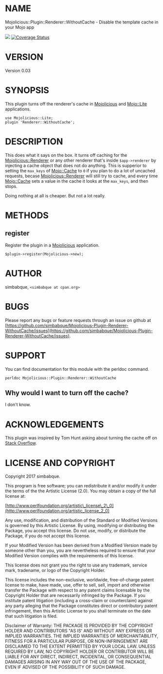 # NAME

Mojolicious::Plugin::Renderer::WithoutCache - Disable the template cache in your Mojo app

<div>
    <p>
    <a href="https://travis-ci.org/simbabque/Mojolicious-Plugin-Renderer-WithoutCache"><img src="https://travis-ci.org/simbabque/Mojolicious-Plugin-Renderer-WithoutCache.svg?branch=master"></a>
    <a href='https://coveralls.io/github/simbabque/Mojolicious-Plugin-Renderer-WithoutCache?branch=master'><img src='https://coveralls.io/repos/github/simbabque/Mojolicious-Plugin-Renderer-WithoutCache/badge.svg?branch=master' alt='Coverage Status' /></a>
    </p>
</div>

# VERSION

Version 0.03

# SYNOPSIS

This plugin turns off the renderer's cache in [Mojolicious](https://metacpan.org/pod/Mojolicious) and [Mojo::Lite](https://metacpan.org/pod/Mojo::Lite) applications.

    use Mojolicious::Lite;
    plugin 'Renderer::WithoutCache';

# DESCRIPTION

This does what it says on the box. It turns off caching for the [Mojolicious::Renderer](https://metacpan.org/pod/Mojolicious::Renderer)
or any other renderer that's inside `$app->renderer` by injecting a cache object that
does not do anything. This is supperior to setting the `max_keys` of [Mojo::Cache](https://metacpan.org/pod/Mojo::Cache)
to `0` if you plan to do a lot of uncached requests, becase [Mojolicious::Renderer](https://metacpan.org/pod/Mojolicious::Renderer)
will still try to cache, and every time [Mojo::Cache](https://metacpan.org/pod/Mojo::Cache) sets a value in the cache it
looks at the `max_keys`, and then stops.

Doing nothing at all is cheaper. But not a lot really.

# METHODS

## register

Register the plugin in a [Mojolicious](https://metacpan.org/pod/Mojolicious) application.

    $plugin->register(Mojolicious->new);

# AUTHOR

simbabque, `<simbabque at cpan.org>`

# BUGS

Please report any bugs or feature requests through an issue
on github at [https://github.com/simbabque/Mojolicious-Plugin-Renderer-WithoutCache/issues](https://github.com/simbabque/Mojolicious-Plugin-Renderer-WithoutCache/issues).

# SUPPORT

You can find documentation for this module with the perldoc command.

    perldoc Mojolicious::Plugin::Renderer::WithoutCache

## Why would I want to turn off the cache?

I don't know.

# ACKNOWLEDGEMENTS

This plugin was inspired by Tom Hunt asking about turning the cache off
on [Stack Overflow](http://stackoverflow.com/q/41750243/1331451).

# LICENSE AND COPYRIGHT

Copyright 2017 simbabque.

This program is free software; you can redistribute it and/or modify it
under the terms of the the Artistic License (2.0). You may obtain a
copy of the full license at:

[http://www.perlfoundation.org/artistic\_license\_2\_0](http://www.perlfoundation.org/artistic_license_2_0)

Any use, modification, and distribution of the Standard or Modified
Versions is governed by this Artistic License. By using, modifying or
distributing the Package, you accept this license. Do not use, modify,
or distribute the Package, if you do not accept this license.

If your Modified Version has been derived from a Modified Version made
by someone other than you, you are nevertheless required to ensure that
your Modified Version complies with the requirements of this license.

This license does not grant you the right to use any trademark, service
mark, tradename, or logo of the Copyright Holder.

This license includes the non-exclusive, worldwide, free-of-charge
patent license to make, have made, use, offer to sell, sell, import and
otherwise transfer the Package with respect to any patent claims
licensable by the Copyright Holder that are necessarily infringed by the
Package. If you institute patent litigation (including a cross-claim or
counterclaim) against any party alleging that the Package constitutes
direct or contributory patent infringement, then this Artistic License
to you shall terminate on the date that such litigation is filed.

Disclaimer of Warranty: THE PACKAGE IS PROVIDED BY THE COPYRIGHT HOLDER
AND CONTRIBUTORS "AS IS' AND WITHOUT ANY EXPRESS OR IMPLIED WARRANTIES.
THE IMPLIED WARRANTIES OF MERCHANTABILITY, FITNESS FOR A PARTICULAR
PURPOSE, OR NON-INFRINGEMENT ARE DISCLAIMED TO THE EXTENT PERMITTED BY
YOUR LOCAL LAW. UNLESS REQUIRED BY LAW, NO COPYRIGHT HOLDER OR
CONTRIBUTOR WILL BE LIABLE FOR ANY DIRECT, INDIRECT, INCIDENTAL, OR
CONSEQUENTIAL DAMAGES ARISING IN ANY WAY OUT OF THE USE OF THE PACKAGE,
EVEN IF ADVISED OF THE POSSIBILITY OF SUCH DAMAGE.
